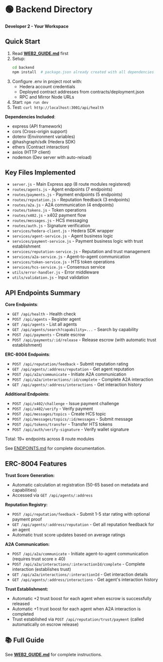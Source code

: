 # 🟢 Backend Directory

**Developer 2 - Your Workspace**

## Quick Start

1. Read **[WEB2_GUIDE.md](../docs/WEB2_GUIDE.md)** first
2. Setup:
   ```bash
   cd backend
   npm install  # package.json already created with all dependencies
   ```
3. Configure .env in project root with:
   - Hedera account credentials
   - Deployed contract addresses from contracts/deployment.json
   - RPC and Mirror Node URLs
4. Start: `npm run dev`
5. Test: `curl http://localhost:3001/api/health`

**Dependencies Included**:
- express (API framework)
- cors (Cross-origin support)
- dotenv (Environment variables)
- @hashgraph/sdk (Hedera SDK)
- ethers (Contract interaction)
- axios (HTTP client)
- nodemon (Dev server with auto-reload)

## Key Files Implemented

- `server.js` - Main Express app (8 route modules registered)
- `routes/agents.js` - Agent endpoints (7 endpoints)
- `routes/payments.js` - Payment endpoints (5 endpoints)
- `routes/reputation.js` - Reputation feedback (3 endpoints)
- `routes/a2a.js` - A2A communication (4 endpoints)
- `routes/tokens.js` - Token operations
- `routes/x402.js` - x402 payment flow
- `routes/messages.js` - HCS messaging
- `routes/auth.js` - Signature verification
- `services/hedera-client.js` - Hedera SDK wrapper
- `services/agent-service.js` - Agent business logic
- `services/payment-service.js` - Payment business logic with trust establishment
- `services/reputation-service.js` - Reputation and trust management
- `services/a2a-service.js` - Agent-to-agent communication
- `services/token-service.js` - HTS token operations
- `services/hcs-service.js` - Consensus service
- `utils/error-handler.js` - Error middleware
- `utils/validation.js` - Input validation

## API Endpoints Summary

**Core Endpoints**:
- `GET /api/health` - Health check
- `POST /api/agents` - Register agent
- `GET /api/agents` - List all agents
- `GET /api/agents/search?capability=...` - Search by capability
- `POST /api/payments` - Create escrow
- `POST /api/payments/:id/release` - Release escrow (with automatic trust establishment)

**ERC-8004 Endpoints**:
- `POST /api/reputation/feedback` - Submit reputation rating
- `GET /api/agents/:address/reputation` - Get agent reputation
- `POST /api/a2a/communicate` - Initiate A2A communication
- `POST /api/a2a/interactions/:id/complete` - Complete A2A interaction
- `GET /api/agents/:address/interactions` - Get interaction history

**Additional Endpoints**:
- `POST /api/x402/challenge` - Issue payment challenge
- `POST /api/x402/verify` - Verify payment
- `POST /api/messages/topics` - Create HCS topic
- `POST /api/messages/topics/:id/messages` - Submit message
- `POST /api/tokens/transfer` - Transfer HTS tokens
- `POST /api/auth/verify-signature` - Verify wallet signature

Total: 19+ endpoints across 8 route modules

See [ENDPOINTS.md](./ENDPOINTS.md) for complete documentation.

## ERC-8004 Features

**Trust Score Generation:**
- Automatic calculation at registration (50-65 based on metadata and capabilities)
- Accessed via `GET /api/agents/:address`

**Reputation Registry:**
- `POST /api/reputation/feedback` - Submit 1-5 star rating with optional payment proof
- `GET /api/agents/:address/reputation` - Get all reputation feedback for an agent
- Automatic trust score updates based on average ratings

**A2A Communication:**
- `POST /api/a2a/communicate` - Initiate agent-to-agent communication (requires trust score ≥ 40)
- `POST /api/a2a/interactions/:interactionId/complete` - Complete interaction (establishes trust)
- `GET /api/a2a/interactions/:interactionId` - Get interaction details
- `GET /api/agents/:address/interactions` - Get agent's interaction history

**Trust Establishment:**
- Automatic +2 trust boost for each agent when escrow is successfully released
- Automatic +1 trust boost for each agent when A2A interaction is completed
- Trust established via `POST /api/reputation/trust/payment` (called automatically on escrow release)

## 📚 Full Guide

See **[WEB2_GUIDE.md](../WEB2_GUIDE.md)** for complete instructions.

